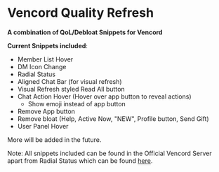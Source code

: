 # Vencord Quality Refresh
**A combination of QoL/Debloat Snippets for Vencord**

**Current Snippets included**:
 - Member List Hover
 - DM Icon Change
 - Radial Status
 - Aligned Chat Bar (for visual refresh)
 - Visual Refresh styled Read All button
 - Chat Action Hover (Hover over app button to reveal actions)
     + Show emoji instead of app button
 - Remove App button
 - Remove bloat (Help, Active Now, "NEW", Profile button, Send Gift)
 - User Panel Hover

More will be added in the future.

Note: All snippets included can be found in the Official Vencord Server apart from Radial Status which can be found [here](https://github.com/DiscordStyles/RadialStatus/tree/master).
